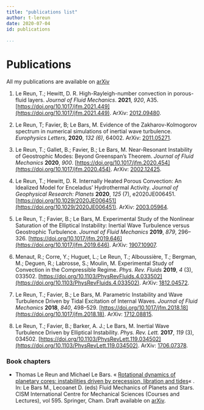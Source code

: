 ```yaml
---
title: "publications list"
author: t-lereun
date: 2020-07-04
id: publications

...
```


# Publications
All my publications are available on [arXiv](https://arxiv.org/a/lereun_t_1.html)

1.  Le Reun, T.; Hewitt, D. R. High-Rayleigh-number convection in porous-fluid layers. _Journal of Fluid Mechanics_. **2021**,  _920_, A35. [https://doi.org/10.1017/jfm.2021.449](https://doi.org/10.1017/jfm.2021.449). ArXiv: [2012.09480](http://arxiv.org/abs/2012.09480). 

2.  Le Reun, T; Favier, B; Le Bars, M. Evidence of the Zakharov-Kolmogorov spectrum in numerical simulations of inertial wave turbulence. _Europhysics Letters_, **2020**, _132 (6)_, 64002. ArXiv: [2011.05271](https://arxiv.org/abs/2011.05271).  
      
    
3.  Le Reun, T.; Gallet, B.; Favier, B.; Le Bars, M. Near-Resonant Instability of Geostrophic Modes: Beyond Greenspan’s Theorem. _Journal of Fluid Mechanics_ **2020**, _900_. [https://doi.org/10.1017/jfm.2020.454](https://doi.org/10.1017/jfm.2020.454). ArXiv: [2002.12425](http://arxiv.org/abs/2002.12425).  
      
    
4.  Le Reun, T.; Hewitt, D. R. Internally Heated Porous Convection: An Idealized Model for Enceladus’ Hydrothermal Activity. _Journal of Geophysical Research: Planets_ **2020**, _125_ (7), e2020JE006451. [https://doi.org/10.1029/2020JE006451](https://doi.org/10.1029/2020JE006451). ArXiv: [2003.05964](http://arxiv.org/abs/2003.05964).  
      
    
5.  Le Reun, T.; Favier, B.; Le Bars, M. Experimental Study of the Nonlinear Saturation of the Elliptical Instability: Inertial Wave Turbulence versus Geostrophic Turbulence. _Journal of Fluid Mechanics_ **2019**, _879_, 296–326. [https://doi.org/10.1017/jfm.2019.646](https://doi.org/10.1017/jfm.2019.646). ArXiv: [1907.10907](https://arxiv.org/abs/1907.10907).  
      
    
6.  Menaut, R.; Corre, Y.; Huguet, L.; Le Reun, T.; Alboussière, T.; Bergman, M.; Deguen, R.; Labrosse, S.; Moulin, M. Experimental Study of Convection in the Compressible Regime. _Phys. Rev. Fluids_ **2019**, _4_ (3), 033502. [https://doi.org/10.1103/PhysRevFluids.4.033502](https://doi.org/10.1103/PhysRevFluids.4.033502). ArXiv: [1812.04572](https://arxiv.org/abs/1812.04572).  
      
    
7.  Le Reun, T.; Favier, B.; Le Bars, M. Parametric Instability and Wave Turbulence Driven by Tidal Excitation of Internal Waves. _Journal of Fluid Mechanics_ **2018**, _840_, 498–529. [https://doi.org/10.1017/jfm.2018.18](https://doi.org/10.1017/jfm.2018.18). ArXiv: [1712.08815](https://arxiv.org/abs/1712.08815).  
      
    
8.  Le Reun, T.; Favier, B.; Barker, A. J.; Le Bars, M. Inertial Wave Turbulence Driven by Elliptical Instability. _Phys. Rev. Lett._ **2017**, _119_ (3), 034502. [https://doi.org/10.1103/PhysRevLett.119.034502](https://doi.org/10.1103/PhysRevLett.119.034502). ArXiv: [1706.07378](https://arxiv.org/abs/1706.07378).  
    

### Book chapters

* Thomas Le Reun and Michael Le Bars. « [Rotational dynamics of planetary cores: instabilities driven by precession, libration and tides](https://link.springer.com/chapter/10.1007/978-3-030-22074-7_4)« . In: Le Bars M., Lecoanet D. (eds) Fluid Mechanics of Planets and Stars. CISM International Centre for Mechanical Sciences (Courses and Lectures), vol 595. Springer, Cham. Draft available on [arXiv](https://arxiv.org/abs/1907.02001).